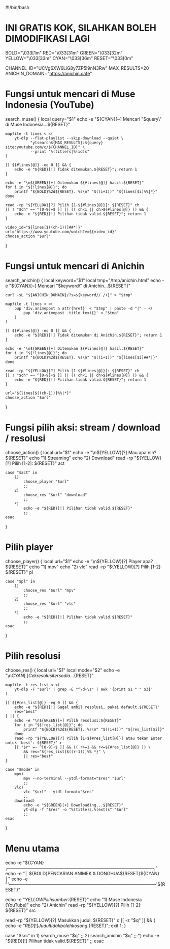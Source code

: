 #!/bin/bash
# INI GRATIS KOK, SILAHKAN BOLEH DIMODIFIKASI LAGI

BOLD="\033[1m"
RED="\033[31m"
GREEN="\033[32m"
YELLOW="\033[33m"
CYAN="\033[36m"
RESET="\033[0m"

CHANNEL_ID="UCVg6XW6LiG8y7ZP5l9nN3Rw"
MAX_RESULTS=20
ANICHIN_DOMAIN="https://anichin.cafe"

# Fungsi untuk mencari di Muse Indonesia (YouTube)
search_muse() {
    local query="$1"
    echo -e "${CYAN}[~] Mencari \"$query\" di Muse Indonesia...${RESET}"

    mapfile -t lines < <(
        yt-dlp --flat-playlist --skip-download --quiet \
               "ytsearch${MAX_RESULTS}:${query} site:youtube.com/c/${CHANNEL_ID}" \
               --print "%(title)s|%(id)s"
    )

    [[ ${#lines[@]} -eq 0 ]] && {
        echo -e "${RED}[!] Tidak ditemukan.${RESET}"; return 1
    }

    echo -e "\n${GREEN}[+] Ditemukan ${#lines[@]} hasil:${RESET}"
    for i in "${!lines[@]}"; do
        printf "${BOLD}%2d${RESET}. %s\n" "$((i+1))" "${lines[$i]%%|*}"
    done

    read -rp "${YELLOW}[?] Pilih [1-${#lines[@]}]: ${RESET}" ch
    [[ ! "$ch" =~ ^[0-9]+$ ]] || (( ch<1 || ch>${#lines[@]} )) && {
        echo -e "${RED}[!] Pilihan tidak valid.${RESET}"; return 1
    }

    video_id="${lines[$((ch-1))]##*|}"
    url="https://www.youtube.com/watch?v=${video_id}"
    choose_action "$url"
}

# Fungsi untuk mencari di Anichin
search_anichin() {
    local keyword="$1"
    local tmp="/tmp/anichin.html"
    echo -e "${CYAN}[~] Mencari \"$keyword\" di Anichin...${RESET}"

    curl -sL "${ANICHIN_DOMAIN}/?s=${keyword// /+}" > "$tmp"

    mapfile -t lines < <(
        pup 'div.animepost a attr{href}' < "$tmp" | paste -d "|" - <(
            pup 'div.animepost .title text{}' < "$tmp"
        )
    )

    [[ ${#lines[@]} -eq 0 ]] && {
        echo -e "${RED}[!] Tidak ditemukan di Anichin.${RESET}"; return 1
    }

    echo -e "\n${GREEN}[+] Ditemukan ${#lines[@]} hasil:${RESET}"
    for i in "${!lines[@]}"; do
        printf "${BOLD}%2d${RESET}. %s\n" "$((i+1))" "${lines[$i]##*|}"
    done

    read -rp "${YELLOW}[?] Pilih [1-${#lines[@]}]: ${RESET}" ch
    [[ ! "$ch" =~ ^[0-9]+$ ]] || (( ch<1 || ch>${#lines[@]} )) && {
        echo -e "${RED}[!] Pilihan tidak valid.${RESET}"; return 1
    }

    url="${lines[$((ch-1))]%%|*}"
    choose_action "$url"
}

# Fungsi pilih aksi: stream / download / resolusi
choose_action() {
    local url="$1"
    echo -e "\n${YELLOW}[?] Mau apa nih?${RESET}"
    echo "1) Streaming"
    echo "2) Download"
    read -rp "${YELLOW}[?] Pilih [1-2]: ${RESET}" act

    case "$act" in
        1)
            choose_player "$url"
            ;;
        2)
            choose_res "$url" "download"
            ;;
        *)
            echo -e "${RED}[!] Pilihan tidak valid.${RESET}"
            ;;
    esac
}

# Pilih player
choose_player() {
    local url="$1"
    echo -e "\n${YELLOW}[?] Player apa?${RESET}"
    echo "1) mpv"
    echo "2) vlc"
    read -rp "${YELLOW}[?] Pilih [1-2]: ${RESET}" pl

    case "$pl" in
        1)
            choose_res "$url" "mpv"
            ;;
        2)
            choose_res "$url" "vlc"
            ;;
        *)
            echo -e "${RED}[!] Pilihan tidak valid.${RESET}"
            ;;
    esac
}

# Pilih resolusi
choose_res() {
    local url="$1"
    local mode="$2"
    echo -e "\n${CYAN}[~] Cek resolusi tersedia...${RESET}"

    mapfile -t res_list < <(
        yt-dlp -F "$url" | grep -E "^\d+\s" | awk '{print $1 " " $3}'
    )

    [[ ${#res_list[@]} -eq 0 ]] && {
        echo -e "${RED}[!] Gagal ambil resolusi, pakai default.${RESET}"
        res="best"
    } || {
        echo -e "\n${GREEN}[+] Pilih resolusi:${RESET}"
        for i in "${!res_list[@]}"; do
            printf "${BOLD}%2d${RESET}. %s\n" "$((i+1))" "${res_list[$i]}"
        done
        read -rp "${YELLOW}[?] Pilih [1-${#res_list[@]}] atau tekan Enter untuk 'best': ${RESET}" r
        [[ "$r" =~ ^[0-9]+$ ]] && (( r>=1 && r<=${#res_list[@]} )) \
            && res="${res_list[$((r-1))]%% *}" \
            || res="best"
    }

    case "$mode" in
        mpv)
            mpv --no-terminal --ytdl-format="$res" "$url"
            ;;
        vlc)
            vlc "$url" --ytdl-format="$res"
            ;;
        download)
            echo -e "${GREEN}[+] Downloading...${RESET}"
            yt-dlp -f "$res" -o "%(title)s.%(ext)s" "$url"
            ;;
    esac
}

# Menu utama
echo -e "${CYAN}╭──────────────────────────────────────────────╮"
echo -e "│        ${BOLD}PENCARIAN ANIMEK & DONGHUA${RESET}${CYAN}        │"
echo -e "╰──────────────────────────────────────────────╯${RESET}"

echo -e "${YELLOW}Pilih sumber:${RESET}"
echo "1) Muse Indonesia (YouTube)"
echo "2) Anichin"
read -rp "${YELLOW}[?] Pilih [1-2]: ${RESET}" src

read -rp "${YELLOW}[?] Masukkan judul: ${RESET}" q
[[ -z "$q" ]] && { echo -e "${RED}[!] Judul tidak boleh kosong.${RESET}"; exit 1; }

case "$src" in
    1) search_muse "$q" ;;
    2) search_anichin "$q" ;;
    *) echo -e "${RED}[!] Pilihan tidak valid.${RESET}" ;;
esac
